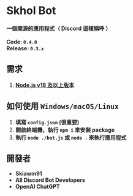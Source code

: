 # Skhol Bot
**一個開源的應用程式（ Discord 這樣稱呼 ）
<br/><br/>
Code: `0.4.0`
<br/>
Release: `0.3.x`**
## 需求
1. **[Node.js v18 及以上版本](https://nodejs.org/en/download/prebuilt-installer)**
## 如何使用 `Windows/macOS/Linux`
1. **填寫 `config.json` (很重要)**
2. **開啟終端機，執行 `npm i` 來安裝 package**
3. **執行 `node ./bot.js` 或 `node .` 來執行應用程式**
## 開發者
* **Skiawm91**
* **All Discord Bot Developers**
* **OpenAI ChatGPT**
